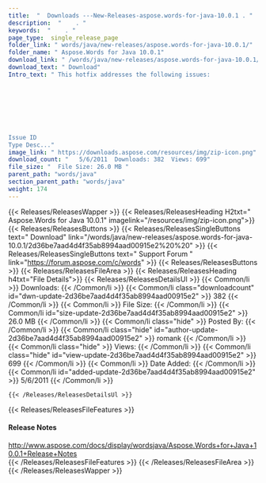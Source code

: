 ```yaml
---
title:  "  Downloads ---New-Releases-aspose.words-for-java-10.0.1 . " 
description:  "    . " 
keywords:  "    . " 
page_type:  single_release_page
folder_link: " words/java/new-releases/aspose.words-for-java-10.0.1/"
folder_name: " Aspose.Words for Java 10.0.1"
download_link: " /words/java/new-releases/aspose.words-for-java-10.0.1/2d36be7aad4d4f35ab8994aad00915e2"
download_text: " Download"
Intro_text: " This hotfix addresses the following issues:








Issue ID
Type Desc..."
image_link: " https://downloads.aspose.com/resources/img/zip-icon.png"
download_count: "   5/6/2011  Downloads: 382  Views: 699"
file_size: "  File Size: 26.0 MB "
parent_path: "words/java"
section_parent_path: "words/java"
weight: 174 
---
```


{{< Releases/ReleasesWapper >}}
  {{< Releases/ReleasesHeading H2txt=" Aspose.Words for Java 10.0.1" imagelink="/resources/img/zip-icon.png">}}
  {{< Releases/ReleasesButtons >}}
    {{< Releases/ReleasesSingleButtons text=" Download" link="/words/java/new-releases/aspose.words-for-java-10.0.1/2d36be7aad4d4f35ab8994aad00915e2%20%20" >}}
    {{< Releases/ReleasesSingleButtons text=" Support Forum " link="https://forum.aspose.com/c/words" >}}
  {{< Releases/ReleasesButtons >}}
  {{< Releases/ReleasesFileArea >}}
    {{< Releases/ReleasesHeading h4txt="File Details">}}
    {{< Releases/ReleasesDetailsUl >}}
            {{< Common/li  >}} Downloads: {{< /Common/li >}} 
      {{< Common/li class="downloadcount" id="dwn-update-2d36be7aad4d4f35ab8994aad00915e2" >}} 382 {{< /Common/li >}} 
      {{< Common/li  >}} File Size: {{< /Common/li >}} 
      {{< Common/li id="size-update-2d36be7aad4d4f35ab8994aad00915e2" >}} 26.0 MB {{< /Common/li >}} 
      {{< Common/li  class="hide" >}} Posted By: {{< /Common/li >}} 
      {{< Common/li class="hide" id="author-update-2d36be7aad4d4f35ab8994aad00915e2" >}} romank {{< /Common/li >}} 
      {{< Common/li class="hide"  >}} Views: {{< /Common/li >}} 
      {{< Common/li class="hide" id="view-update-2d36be7aad4d4f35ab8994aad00915e2" >}} 699 {{< /Common/li >}} 
      {{< Common/li  >}} Date Added: {{< /Common/li >}} 
      {{< Common/li id="added-update-2d36be7aad4d4f35ab8994aad00915e2" >}} 5/6/2011 {{< /Common/li >}} 

    {{< /Releases/ReleasesDetailsUl >}}

  {{< Releases/ReleasesFileFeatures >}}
      <h4>Release Notes</h4><div><a href="http://www.aspose.com/docs/display/wordsjava/Aspose.Words+for+Java+10.0.1+Release+Notes">http://www.aspose.com/docs/display/wordsjava/Aspose.Words+for+Java+10.0.1+Release+Notes</a></div>
  {{< /Releases/ReleasesFileFeatures >}}
 {{< /Releases/ReleasesFileArea >}}
{{< /Releases/ReleasesWapper >}}



